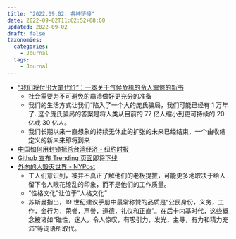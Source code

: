 ```yaml
---
title: "2022.09.02: 各种链接"
date: 2022-09-02T11:02:52+08:00
updated: 2022-09-02
draft: false
taxonomies:
  categories:
    - Journal
  tags:
    - Journal
---
```


- [“我们将付出大笔代价”：一本关于气候危机的令人震惊的新书](https://www.theguardian.com/books/2022/aug/31/an-inconvenient-apocalypse-climate-crisis-book)
  - 社会需要为不可避免的崩溃做好更充分的准备
  - 我们的生活方式让我们“陷入了一个大的庞氏骗局，我们可能已经有 1 万年了. 这个庞氏骗局的答案是将人类从目前的 77 亿人缩小到更可持续的 20 亿或 30 亿人。
  - 我们长期以来一直想象的持续无休止的扩张的未来已经结束，一个由收缩定义的新未来即将到来
- [中国如何用封锁扼杀台湾经济 - 纽约时报](https://www.nytimes.com/interactive/2022/08/25/world/asia/china-taiwan-conflict-blockade.html)
- [Github 宣布 Trending 页面即将下线](https://github.com/trending)
- [外向的人毁灭世界 - NYPost](https://nypost.com/2012/02/05/extroverts-destroy-the-world/)
  - 工人们意识到，被并不真正了解他们的老板提拔，可能更多地取决于给人留下令人眼花缭乱的印象，而不是他们的工作质量。
  - “性格文化”让位于“人格文化”
  - 苏斯曼指出，19 世纪建议手册中最常称赞的品质是“公民身份，义务，工作，金行为，荣誉，声誉，道德，礼仪和正直”。在后卡内基时代，这些概念被诸如“磁性，迷人，令人惊叹，有吸引力，发光，主导，有力和精力充沛”等词语所取代。
